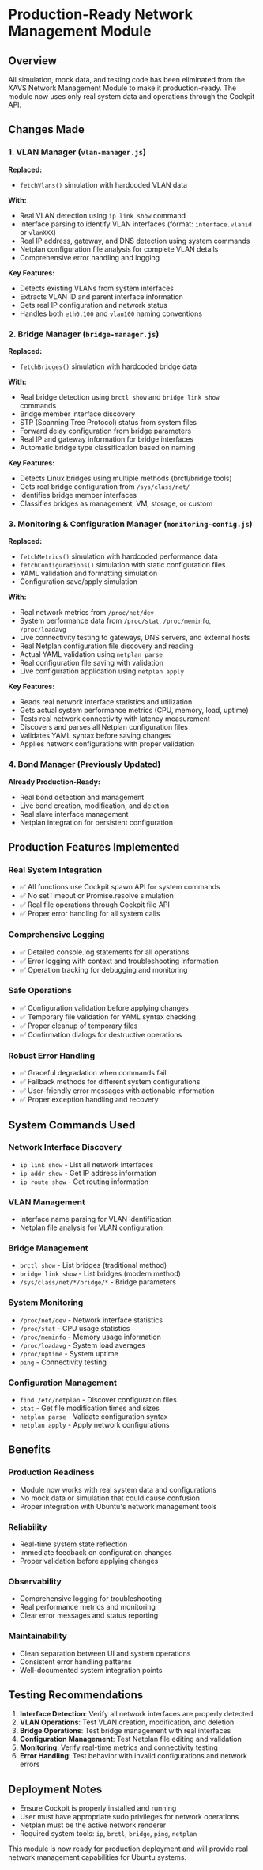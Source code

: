 # Production-Ready Network Management Module

## Overview
All simulation, mock data, and testing code has been eliminated from the XAVS Network Management Module to make it production-ready. The module now uses only real system data and operations through the Cockpit API.

## Changes Made

### 1. VLAN Manager (`vlan-manager.js`)
**Replaced:**
- `fetchVlans()` simulation with hardcoded VLAN data

**With:**
- Real VLAN detection using `ip link show` command
- Interface parsing to identify VLAN interfaces (format: `interface.vlanid` or `vlanXXX`)
- Real IP address, gateway, and DNS detection using system commands
- Netplan configuration file analysis for complete VLAN details
- Comprehensive error handling and logging

**Key Features:**
- Detects existing VLANs from system interfaces
- Extracts VLAN ID and parent interface information
- Gets real IP configuration and network status
- Handles both `eth0.100` and `vlan100` naming conventions

### 2. Bridge Manager (`bridge-manager.js`)
**Replaced:**
- `fetchBridges()` simulation with hardcoded bridge data

**With:**
- Real bridge detection using `brctl show` and `bridge link show` commands
- Bridge member interface discovery
- STP (Spanning Tree Protocol) status from system files
- Forward delay configuration from bridge parameters
- Real IP and gateway information for bridge interfaces
- Automatic bridge type classification based on naming

**Key Features:**
- Detects Linux bridges using multiple methods (brctl/bridge tools)
- Gets real bridge configuration from `/sys/class/net/`
- Identifies bridge member interfaces
- Classifies bridges as management, VM, storage, or custom

### 3. Monitoring & Configuration Manager (`monitoring-config.js`)
**Replaced:**
- `fetchMetrics()` simulation with hardcoded performance data
- `fetchConfigurations()` simulation with static configuration files
- YAML validation and formatting simulation
- Configuration save/apply simulation

**With:**
- Real network metrics from `/proc/net/dev`
- System performance data from `/proc/stat`, `/proc/meminfo`, `/proc/loadavg`
- Live connectivity testing to gateways, DNS servers, and external hosts
- Real Netplan configuration file discovery and reading
- Actual YAML validation using `netplan parse`
- Real configuration file saving with validation
- Live configuration application using `netplan apply`

**Key Features:**
- Reads real network interface statistics and utilization
- Gets actual system performance metrics (CPU, memory, load, uptime)
- Tests real network connectivity with latency measurement
- Discovers and parses all Netplan configuration files
- Validates YAML syntax before saving changes
- Applies network configurations with proper validation

### 4. Bond Manager (Previously Updated)
**Already Production-Ready:**
- Real bond detection and management
- Live bond creation, modification, and deletion
- Real slave interface management
- Netplan integration for persistent configuration

## Production Features Implemented

### Real System Integration
- ✅ All functions use Cockpit spawn API for system commands
- ✅ No setTimeout or Promise.resolve simulation
- ✅ Real file operations through Cockpit file API
- ✅ Proper error handling for all system calls

### Comprehensive Logging
- ✅ Detailed console.log statements for all operations
- ✅ Error logging with context and troubleshooting information
- ✅ Operation tracking for debugging and monitoring

### Safe Operations
- ✅ Configuration validation before applying changes
- ✅ Temporary file validation for YAML syntax checking
- ✅ Proper cleanup of temporary files
- ✅ Confirmation dialogs for destructive operations

### Robust Error Handling
- ✅ Graceful degradation when commands fail
- ✅ Fallback methods for different system configurations
- ✅ User-friendly error messages with actionable information
- ✅ Proper exception handling and recovery

## System Commands Used

### Network Interface Discovery
- `ip link show` - List all network interfaces
- `ip addr show` - Get IP address information
- `ip route show` - Get routing information

### VLAN Management
- Interface name parsing for VLAN identification
- Netplan file analysis for VLAN configuration

### Bridge Management
- `brctl show` - List bridges (traditional method)
- `bridge link show` - List bridges (modern method)
- `/sys/class/net/*/bridge/*` - Bridge parameters

### System Monitoring
- `/proc/net/dev` - Network interface statistics
- `/proc/stat` - CPU usage statistics
- `/proc/meminfo` - Memory usage information
- `/proc/loadavg` - System load averages
- `/proc/uptime` - System uptime
- `ping` - Connectivity testing

### Configuration Management
- `find /etc/netplan` - Discover configuration files
- `stat` - Get file modification times and sizes
- `netplan parse` - Validate configuration syntax
- `netplan apply` - Apply network configurations

## Benefits

### Production Readiness
- Module now works with real system data and configurations
- No mock data or simulation that could cause confusion
- Proper integration with Ubuntu's network management tools

### Reliability
- Real-time system state reflection
- Immediate feedback on configuration changes
- Proper validation before applying changes

### Observability
- Comprehensive logging for troubleshooting
- Real performance metrics and monitoring
- Clear error messages and status reporting

### Maintainability
- Clean separation between UI and system operations
- Consistent error handling patterns
- Well-documented system integration points

## Testing Recommendations

1. **Interface Detection**: Verify all network interfaces are properly detected
2. **VLAN Operations**: Test VLAN creation, modification, and deletion
3. **Bridge Operations**: Test bridge management with real interfaces
4. **Configuration Management**: Test Netplan file editing and validation
5. **Monitoring**: Verify real-time metrics and connectivity testing
6. **Error Handling**: Test behavior with invalid configurations and network errors

## Deployment Notes

- Ensure Cockpit is properly installed and running
- User must have appropriate sudo privileges for network operations
- Netplan must be the active network renderer
- Required system tools: `ip`, `brctl`, `bridge`, `ping`, `netplan`

This module is now ready for production deployment and will provide real network management capabilities for Ubuntu systems.
